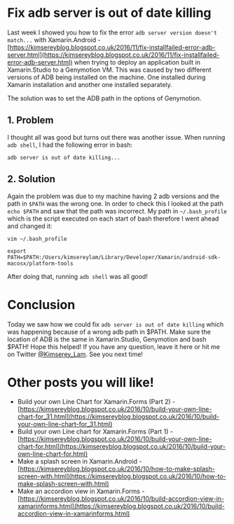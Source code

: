 # Fix adb server is out of date killing

Last week I showed you how to fix the error `adb server version doesn't match...` with Xamarin.Android - [https://kimsereyblog.blogspot.co.uk/2016/11/fix-installfailed-error-adb-server.html](https://kimsereyblog.blogspot.co.uk/2016/11/fix-installfailed-error-adb-server.html) when trying to deploy an application built in Xamarin.Studio to a Genymotion VM.
This was caused by two different versions of ADB being installed on the machine.
One installed during Xamarin installation and another one installed separately.

The solution was to set the ADB path in the options of Genymotion.

## 1. Problem

I thought all was good but turns out there was another issue.
When running `adb shell`, I had the following error in bash:

```
adb server is out of date killing...
```

## 2. Solution

Again the problem was due to my machine having 2 adb versions and the path in `$PATH` was the wrong one.
In order to check this I looked at the path `echo $PATH` and saw that the path was incorrect.
My path in `~/.bash_profile` which is the script executed on each start of bash therefore I went ahead and changed it:

```
vim ~/.bash_profile
```
```
export PATH=$PATH:/Users/kimsereylam/Library/Developer/Xamarin/android-sdk-macosx/platform-tools
```

After doing that, running `adb shell` was all good! 

# Conclusion

Today we saw how we could fix `adb server is out of date killing` which was happening because of a wrong adb path in $PATH.
Make sure the location of ADB is the same in Xamarin.Studio, Genymotion and bash $PATH!
Hope this helped! If you have any question, leave it here or hit me on Twitter [@Kimserey_Lam](https://twitter.com/Kimserey_Lam). See you next time!

# Other posts you will like!

- Build your own Line Chart for Xamarin.Forms (Part 2) - [https://kimsereyblog.blogspot.co.uk/2016/10/build-your-own-line-chart-for_31.html](https://kimsereyblog.blogspot.co.uk/2016/10/build-your-own-line-chart-for_31.html)
- Build your own Line chart for Xamarin.Forms (Part 1) - [https://kimsereyblog.blogspot.co.uk/2016/10/build-your-own-line-chart-for.html](https://kimsereyblog.blogspot.co.uk/2016/10/build-your-own-line-chart-for.html)
- Make a splash screen in Xamarin.Android - [https://kimsereyblog.blogspot.co.uk/2016/10/how-to-make-splash-screen-with.html](https://kimsereyblog.blogspot.co.uk/2016/10/how-to-make-splash-screen-with.html)
- Make an accordion view in Xamarin.Forms - [https://kimsereyblog.blogspot.co.uk/2016/10/build-accordion-view-in-xamarinforms.html](https://kimsereyblog.blogspot.co.uk/2016/10/build-accordion-view-in-xamarinforms.html)
